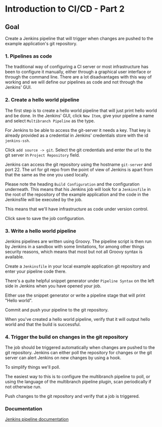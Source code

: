 # Introduction to CI/CD - Part 2

## Goal

Create a Jenkins pipeline that will trigger when changes are pushed to the example application's git repository.

### 1. Pipelines as code

The traditional way of configuring a CI server or most infrastructure has been to configure it manually, either through a graphical user interface or through
  the command line. There are a lot disadvantages with this way of working and we will define our pipelines as code and not through the Jenkins' GUI.
   
### 2. Create a hello world pipeline

The first step is to create a hello world pipeline that will just print hello world and be done. In the Jenkins' GUI, click `New Item`, give your pipeline a name
 and select `Multibranch Pipeline` as the type. 

For Jenkins to be able to access the git-server it needs a key. That key is already provided as a credential in Jenkins'
 credentials store with the id `jenkins-ssh`.

Click `add source -> git`. Select the git credentials and enter the url to the git server in `Project Repository` field. 
 
Jenkins can access the git repository using the hostname `git-server` and port 22. The url for git repo from the point of view of Jenkins is apart from that the same as the one you used locally. 

Please note the heading `Build Configuration` and the configuration underneath. This means that his Jenkins job will look for a 
`Jenkinsfile` in the root of the repository of the example application and the code in the Jenkinsfile will be executed by the job.

This means that we'll have infrastructure as code under version control.

Click save to save the job configuration.

### 3. Write a hello world pipeline

Jenkins pipelines are written using Groovy. The pipeline script is then run by Jenkins in a sandbox with some limitations, for among 
 other things security reasons, which means that most but not all Groovy syntax is available. 
 
Create a `Jenkinsfile` in your local example application git repository and enter your pipeline code there.
 
There's a quite helpful snippet generator under `Pipeline Syntax` on the left side in Jenkins when you have opened your job.
 
Either use the snippet generator or write a pipeline stage that will print "Hello world". 

Commit and push your pipeline to the git repository.

When you've created a hello world pipeline, verify that it will output hello world and that the build is successful.

### 4. Trigger the build on changes in the git repository

The job should be triggered automatically when changes are pushed to the git repository. Jenkins can either poll the repository for
 changes or the git server can alert Jenkins on new changes by using a hook.
 
To simplify things we'll poll.

The easiest way to this is to configure the multibranch pipeline to poll, or using the language of the multibranch pipeline plugin, scan periodically if not otherwise run.

Push changes to the git repository and verify that a job is triggered.

### Documentation

[Jenkins pipeline documentation](https://jenkins.io/doc/pipeline/tour/getting-started/)
